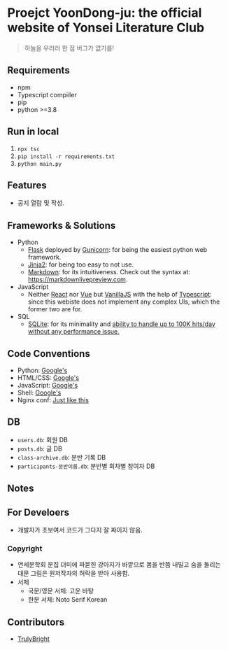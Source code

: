 # Proejct YoonDong-ju: the official website of Yonsei Literature Club
> 하늘을 우러러 한 점 버그가 없기를!
## Requirements
* npm
* Typescript compiiler
* pip
* python >=3.8
## Run in local
1. `npx tsc`
1. `pip install -r requirements.txt`
1. `python main.py`
## Features
* 공지 열람 및 작성.
## Frameworks & Solutions
* Python
  * [Flask](https://flask.palletsprojects.com) deployed by [Gunicorn](https://gunicorn.org/): for being the easiest python web framework.
  * [Jinja2](https://jinja.palletsprojects.com/): for being too easy to not use.
  * [Markdown](https://python-markdown.github.io/): for its intuitiveness. Check out the syntax at: https://markdownlivepreview.com.
* JavaScript
  * Neither [React](https://reactjs.org/) nor [Vue](https://v3.vuejs.org/) but [VanillaJS](http://vanilla-js.com) with the help of [Typescript](https://www.typescriptlang.org/): since this webiste does not implement any complex UIs, which the former two are for.
* SQL
  * [SQLite](https://www.sqlite.org): for its minimality and [ability to handle up to 100K hits/day without any performance issue.](https://www.sqlite.org/whentouse.html#:~:text=SQLite%20works%20great%20as%20the,should%20work%20fine%20with%20SQLite.)
## Code Conventions
* Python: [Google's](https://google.github.io/styleguide/pyguide.html)
* HTML/CSS: [Google's](https://google.github.io/styleguide/htmlcssguide.html)
* JavaScript: [Google's](https://google.github.io/styleguide/jsguide.html)
* Shell: [Google's](https://google.github.io/styleguide/shellguide.html)
* Nginx conf: [Just like this](https://www.nginx.com/resources/wiki/start/topics/examples/full/)
## DB
* `users.db`: 회원 DB
* `posts.db`: 글 DB
* `class-archive.db`: 분반 기록 DB
* `participants-분반이름.db`: 분반별 회차별 참여자 DB
## Notes
## For Develoers
* 개발자가 초보여서 코드가 그다지 잘 짜이지 않음.
### Copyright
* 연세문학회 문집 더미에 파묻힌 강아지가 바깥으로 몸을 반쯤 내밀고 숨을 돌리는 대문 그림은 원저작자의 허락을 받아 사용함.
* 서체
  * 국문/영문 서체: 고운 바탕
  * 한문 서체: Noto Serif Korean
## Contributors
* [TrulyBright](https://github.com/TrulyBright)
